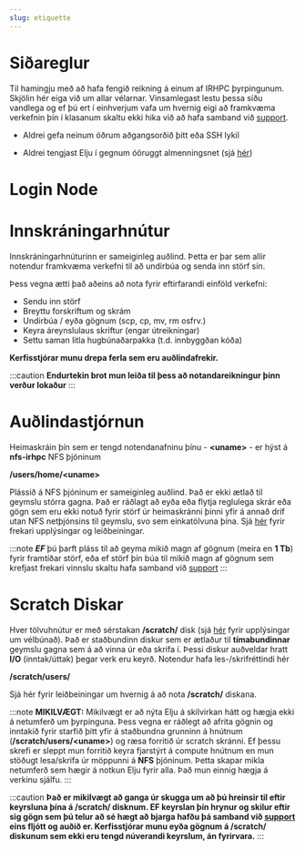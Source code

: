 ```yaml
---
slug: etiquette
---
```


# Siðareglur 

Til hamingju með að hafa fengið reikning á einum af IRHPC þyrpingunum. Skjölin hér eiga við um allar vélarnar. Vinsamlegast lestu þessa síðu vandlega og ef þú ert í einhverjum vafa um hvernig eigi að framkvæma verkefnin þín í klasanum skaltu ekki hika við að hafa samband við [support](mailto:help@hi.is).

- Aldrei gefa neinum öðrum aðgangsorðið þitt eða SSH lykil

- Aldrei tengjast Elju í gegnum óöruggt almenningsnet (sjá [hér](../connecting/01_general.md))

# Login Node

# Innskráningarhnútur

Innskráningarhnúturinn er sameiginleg auðlind. Þetta er þar sem allir notendur framkvæma verkefni til að undirbúa og senda inn störf sín.

Þess vegna ætti það aðeins að nota fyrir eftirfarandi einföld verkefni:
- Sendu inn störf
- Breyttu forskriftum og skrám
- Undirbúa / eyða gögnum (scp, cp, mv, rm osfrv.)
- Keyra áreynslulaus skriftur (engar útreikningar)
- Settu saman litla hugbúnaðarpakka (t.d. innbyggðan kóða)

**Kerfisstjórar munu drepa ferla sem eru auðlindafrekir.**

:::caution
**Endurtekin brot mun leiða til þess að notandareikningur þinn verður lokaður**
:::


# Auðlindastjórnun

Heimaskráin þín sem er tengd notendanafninu þínu - **<uname\>** - er hýst á **nfs-irhpc** NFS þjóninum

**/users/home/<uname\>**

Plássið á NFS þjóninum er sameiginleg auðlind. Það er ekki ætlað til geymslu stórra gagna. Það er ráðlagt að eyða eða flytja reglulega skrár eða gögn sem eru ekki notuð fyrir störf úr heimaskránni þinni yfir á annað drif utan NFS netþjónsins til geymslu, svo sem einkatölvuna þína. Sjá [hér](elja/bash) fyrir frekari upplýsingar og leiðbeiningar.

:::note
***EF*** þú þarft pláss til að geyma mikið magn af gögnum (meira en **1 Tb**) fyrir framtíðar störf, eða ef störf þín búa til mikið magn af gögnum sem krefjast frekari vinnslu skaltu hafa samband við [support](mailto:help@hi.is)
:::

# Scratch Diskar

Hver tölvuhnútur er með sérstakan **/scratch/** disk (sjá [hér](../hardware/02_specs.md) fyrir upplýsingar um vélbúnað). Það er staðbundinn diskur sem er ætlaður til **tímabundinnar** geymslu gagna sem á að vinna úr eða skrifa í. Þessi diskur auðveldar hratt **I/O** (inntak/úttak) þegar verk eru keyrð. Notendur hafa les-/skrifréttindi hér

**/scratch/users/**

Sjá hér fyrir leiðbeiningar um hvernig á að nota **/scratch/** diskana.

:::note
**MIKILVÆGT:** Mikilvægt er að nýta Elju á skilvirkan hátt og hægja ekki á netumferð um þyrpinguna. Þess vegna er ráðlegt að afrita gögnin og inntakið fyrir starfið þitt yfir á staðbundna grunninn á hnútnum (**/scratch/users/<uname\>**) og ræsa forritið úr scratch skránni. Ef þessu skrefi er sleppt mun forritið keyra fjarstýrt á compute hnútnum en mun stöðugt lesa/skrifa úr möppunni á **NFS** þjóninum. Þetta skapar mikla netumferð sem hægir á notkun Elju fyrir alla. Það mun einnig hægja á verkinu sjálfu.
:::

:::caution
**Það er mikilvægt að ganga úr skugga um að þú hreinsir til eftir keyrsluna þína á /scratch/ disknum. EF keyrslan þín hrynur og skilur eftir sig gögn sem þú telur að sé hægt að bjarga hafðu þá samband við [support](mailto:help@hi.is) eins fljótt og auðið er. Kerfisstjórar munu eyða gögnum á /scratch/ diskunum sem ekki eru tengd núverandi keyrslum, án fyrirvara.**
:::
